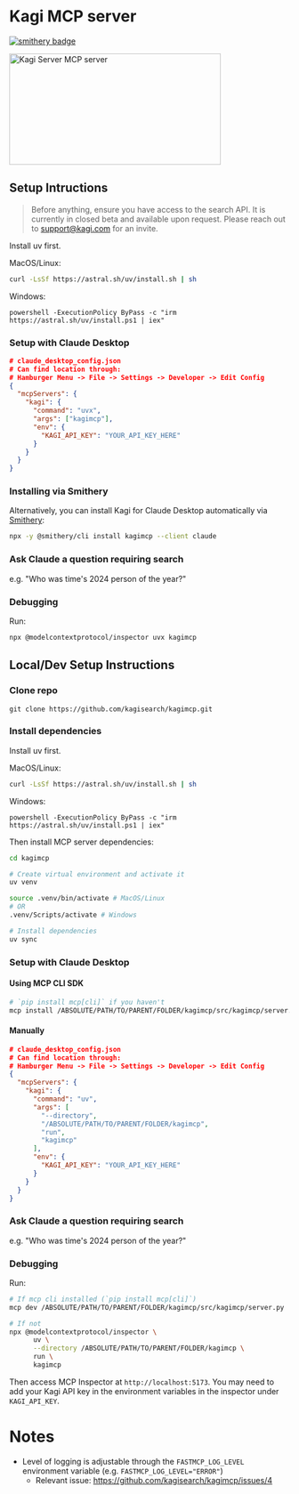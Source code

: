 # Kagi MCP server

[![smithery badge](https://smithery.ai/badge/kagimcp)](https://smithery.ai/server/kagimcp)

<a href="https://glama.ai/mcp/servers/xabrrs4bka">
  <img width="380" height="200" src="https://glama.ai/mcp/servers/xabrrs4bka/badge" alt="Kagi Server MCP server" />
</a>

## Setup Intructions
> Before anything, ensure you have access to the search API. It is currently in closed beta and available upon request. Please reach out to support@kagi.com for an invite.

Install uv first.

MacOS/Linux:
```bash
curl -LsSf https://astral.sh/uv/install.sh | sh
```

Windows:
```
powershell -ExecutionPolicy ByPass -c "irm https://astral.sh/uv/install.ps1 | iex"
```

### Setup with Claude Desktop
```json
# claude_desktop_config.json
# Can find location through:
# Hamburger Menu -> File -> Settings -> Developer -> Edit Config
{
  "mcpServers": {
    "kagi": {
      "command": "uvx",
      "args": ["kagimcp"],
      "env": {
        "KAGI_API_KEY": "YOUR_API_KEY_HERE"
      }
    }
  }
}
```

### Installing via Smithery

Alternatively, you can install Kagi for Claude Desktop automatically via [Smithery](https://smithery.ai/server/kagimcp):

```bash
npx -y @smithery/cli install kagimcp --client claude
```

### Ask Claude a question requiring search
e.g. "Who was time's 2024 person of the year?"

### Debugging
Run:
```bash
npx @modelcontextprotocol/inspector uvx kagimcp
```

## Local/Dev Setup Instructions

### Clone repo
`git clone https://github.com/kagisearch/kagimcp.git`

### Install dependencies
Install uv first.

MacOS/Linux:
```bash
curl -LsSf https://astral.sh/uv/install.sh | sh
```

Windows:
```
powershell -ExecutionPolicy ByPass -c "irm https://astral.sh/uv/install.ps1 | iex"
```

Then install MCP server dependencies:
```bash
cd kagimcp

# Create virtual environment and activate it
uv venv

source .venv/bin/activate # MacOS/Linux
# OR
.venv/Scripts/activate # Windows

# Install dependencies
uv sync
```
### Setup with Claude Desktop

#### Using MCP CLI SDK
```bash
# `pip install mcp[cli]` if you haven't
mcp install /ABSOLUTE/PATH/TO/PARENT/FOLDER/kagimcp/src/kagimcp/server.py -v "KAGI_API_KEY=API_KEY_HERE"
```

#### Manually
```json
# claude_desktop_config.json
# Can find location through:
# Hamburger Menu -> File -> Settings -> Developer -> Edit Config
{
  "mcpServers": {
    "kagi": {
      "command": "uv",
      "args": [
        "--directory",
        "/ABSOLUTE/PATH/TO/PARENT/FOLDER/kagimcp",
        "run",
        "kagimcp"
      ],
      "env": {
        "KAGI_API_KEY": "YOUR_API_KEY_HERE"
      }
    }
  }
}
```
### Ask Claude a question requiring search
e.g. "Who was time's 2024 person of the year?"
### Debugging
Run:
```bash
# If mcp cli installed (`pip install mcp[cli]`)
mcp dev /ABSOLUTE/PATH/TO/PARENT/FOLDER/kagimcp/src/kagimcp/server.py

# If not
npx @modelcontextprotocol/inspector \
      uv \
      --directory /ABSOLUTE/PATH/TO/PARENT/FOLDER/kagimcp \
      run \
      kagimcp
```
Then access MCP Inspector at `http://localhost:5173`. You may need to add your Kagi API key in the environment variables in the inspector under `KAGI_API_KEY`.

# Notes
- Level of logging is adjustable through the `FASTMCP_LOG_LEVEL` environment variable (e.g. `FASTMCP_LOG_LEVEL="ERROR"`)
  - Relevant issue: https://github.com/kagisearch/kagimcp/issues/4
